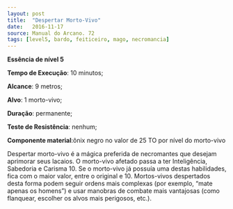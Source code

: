 ```yaml
---
layout: post
title:  "Despertar Morto-Vivo"
date:   2016-11-17
source: Manual do Arcano. 72
tags: [level5, bardo, feiticeiro, mago, necromancia]
---
```


**Essência de nível 5**

**Tempo de Execução**: 10 minutos;

**Alcance**: 9 metros;

**Alvo**: 1 morto-vivo;

**Duração**: permanente;

**Teste de Resistência**: nenhum;

**Componente material**:ônix negro no valor de 25 TO por nível do morto-vivo

Despertar morto-vivo é a mágica 
preferida de necromantes que desejam 
aprimorar seus lacaios. O morto-vivo afetado passa a ter Inteligência, Sabedoria e 
Carisma 10. Se o morto-vivo já possuía 
uma destas habilidades, fica com o maior valor, entre o original e 10. Mortos-vivos 
despertados desta forma podem seguir ordens mais complexas (por exemplo, “mate 
apenas os homens”) e usar manobras de 
combate mais vantajosas (como flanquear, 
escolher os alvos mais perigosos, etc.).